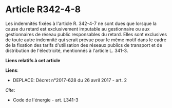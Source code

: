 # Article R342-4-8

Les indemnités fixées à l'article R. 342-4-7 ne sont dues que lorsque la cause du retard est exclusivement imputable au
gestionnaire ou aux gestionnaires de réseau public responsables du retard. Elles sont exclusives de toute autre indemnité qui
serait prévue pour le même motif dans le cadre de la fixation des tarifs d'utilisation des réseaux publics de transport et de
distribution de l'électricité, mentionnés à l'article L. 341-3.

**Liens relatifs à cet article**

**Liens**:

  - DEPLACE: Décret n°2017-628 du 26 avril 2017 - art. 2

_Cite_:

  - Code de l'énergie - art. L341-3
